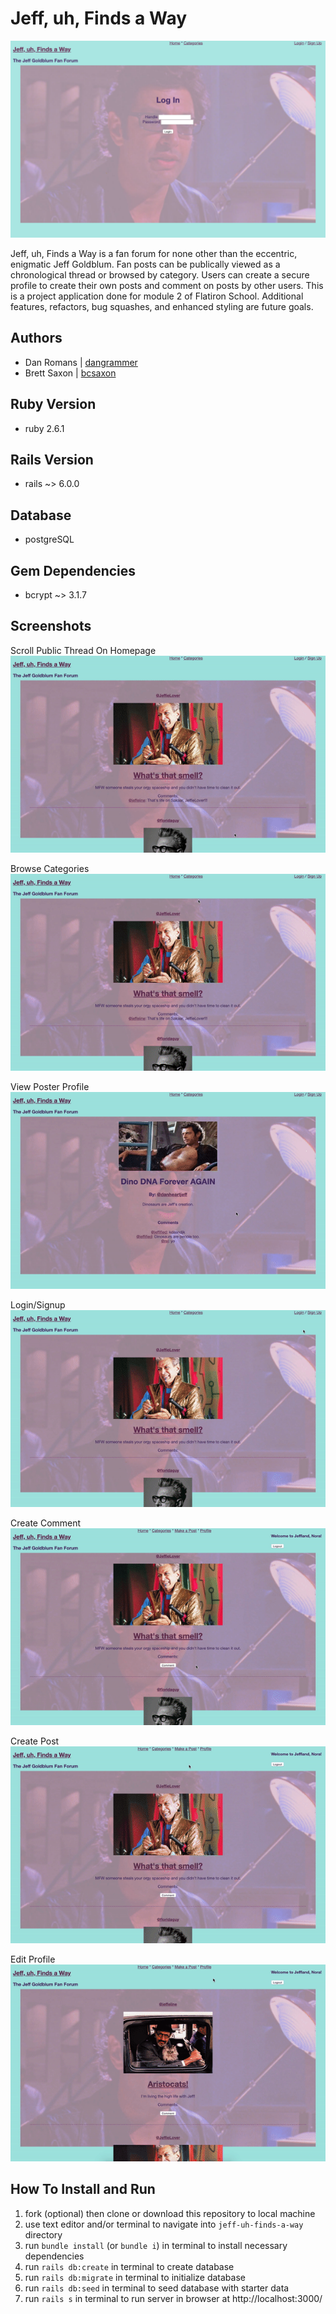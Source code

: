 # Jeff, uh, Finds a Way

<img 
  src="app/assets/images/login_page.png" 
  alt="Login page" 
/>

Jeff, uh, Finds a Way is a fan forum for none other than the eccentric, enigmatic Jeff Goldblum. Fan posts can be publically viewed as a chronological thread or browsed by category. Users can create a secure profile to create their own posts and comment on posts by other users. This is a project application done for module 2 of Flatiron School. Additional features, refactors, bug squashes, and enhanced styling are future goals. 

## Authors
  - Dan Romans | [dangrammer](https://github.com/dangrammer)
  - Brett Saxon | [bcsaxon](https://github.com/bcsaxon)

## Ruby Version
  - ruby 2.6.1

## Rails Version
  - rails ~> 6.0.0

## Database
  - postgreSQL

## Gem Dependencies
  - bcrypt ~> 3.1.7

## Screenshots

  Scroll Public Thread On Homepage
  <br/>
  ![Scroll Public Thread Demo](app/assets/gifs/scroll_public_thread.gif)

  Browse Categories
  <br/>
  ![Browse Categories Demo](app/assets/gifs/browse_categories.gif)

  View Poster Profile
  </br>
  ![View Poster Profile Demo](app/assets/gifs/view_poster_profile.gif)

  Login/Signup
  </br>
  ![Login/Signup Demo](app/assets/gifs/login_signup.gif)

  Create Comment
  </br>
  ![Create Comment Demo](app/assets/gifs/create_comment.gif)

  Create Post
  </br>
  ![Create Post Demo](app/assets/gifs/create_post.gif)

  Edit Profile
  </br>
  ![Edit Profile Demo](app/assets/gifs/edit_profile.gif)

## How To Install and Run

  1. fork (optional) then clone or download this repository to local machine
  2. use text editor and/or terminal to navigate into `jeff-uh-finds-a-way` directory
  3. run `bundle install` (or `bundle i`) in terminal to install necessary dependencies
  4. run `rails db:create` in terminal to create database
  5. run `rails db:migrate` in terminal to initialize database
  6. run `rails db:seed` in terminal to seed database with starter data
  7. run `rails s` in terminal to run server in browser at http://localhost:3000/